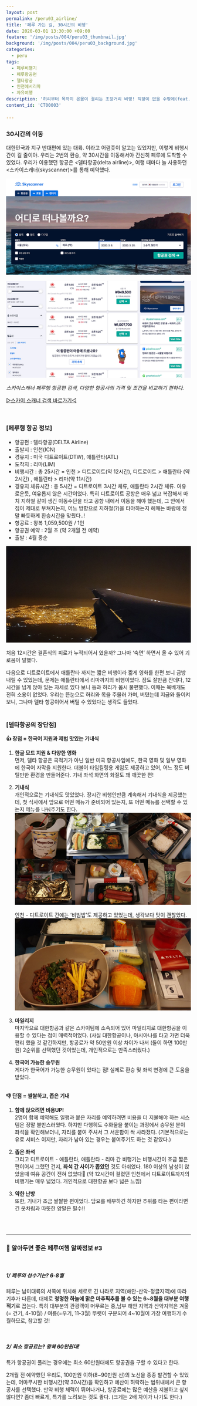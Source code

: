 ```yaml
---
layout: post
permalink: /peru03_airline/
title: '페루 가는 길, 30시간의 비행'
date: 2020-03-01 13:30:00 +09:00
feature: '/img/posts/004/peru03_thumbnail.jpg'
background: '/img/posts/004/peru03_background.jpg'
categories:
  - peru
tags:
  - 페루비행기
  - 페루항공편
  - 델타항공
  - 인천에서리마
  - 자유여행
description: '허리부터 목까지 온몸이 결리는 초장거리 비행! 직항이 없을 수밖에(feat.델타항공)'
content_id: 'CT00003'

---
```


### 30시간의 이동

대한민국과 지구 반대편에 있는 대륙. 이라고 어렴풋이 알고는 있었지만, 이렇게 비행시간이 길 줄이야. 우리는 2번의 환승, 약 30시간을 이동해서야 간신히 페루에 도착할 수 있었다. 우리가 이용했던 항공은 <델타항공(delta airline)>, 여행 때마다 늘 사용하던 <스카이스캐너(skyscanner)>를 통해 예약했다.

![스카이스캐너](/img/posts/004/01.jpg)

![스카이스캐너페루행](/img/posts/004/02.jpg)

*스카이스캐너 페루행 항공편 검색, 다양한 항공사의 가격 및 조건을 비교하기 편하다.*

[▷스카이 스캐너 검색 바로가기◁](https://www.skyscanner.co.kr/transport/flights/sela/pe/200221/200228/?adults=1&children=0&adultsv2=1&childrenv2=&infants=0&cabinclass=economy&rtn=1&preferdirects=false&outboundaltsenabled=false&inboundaltsenabled=false&ref=home)

<br>

### [페루행 항공 정보]

- 항공편 : 델타항공(DELTA Airline)
- 출발지 : 인천(ICN)
- 경유지 : 미국 디트로이트(DTW), 애틀란타(ATL)
- 도착지 : 리마(LIM)
- 비행시간 : 총 25시간
  = 인천 > 디트로이트(약 12시간), 디트로이트 > 애틀란타 (약 2시간) , 애틀란타 > 리마(약 11시간)
- 경유지 체류시간 : 총 5시간
  = 디트로이트 3시간 체류, 애틀란타 2시간 체류. 여유로운듯, 여유롭지 않은 시간이었다. 특히 디트로이트 공항은 매우 넓고 복잡해서 마치 지하철 같이 생긴 이동수단을 타고 공항 내에서 이동을 해야 했는데, 그 안에서 짐이 제대로 부쳐지는지, 어느 방향으로 지하철(?)을 타야하는지 헤매는 바람에 정말 빠듯하게 환승시간을 맞췄다..!
- 항공료 : 왕복 1,059,500원 / 1인
- 항공권 예약 : 2월 초 (약 2개월 전 예약)
- 출발 : 4월 중순

![저녁비행기](/img/posts/004/03.jpg)

처음 12시간은 결혼식의 피로가 누적되어서 였을까? 그나마 ‘숙면’ 하면서 올 수 있어 괴로움이 덜했다.

다음으로 디트로이트에서 애틀란타 까지는 짧은 비행이라 짧게 영화를 한편 보니 금방 내릴 수 있었는데, 문제는 애틀란타에서 리마까지의 비행이었다. 잠도 잘만큼 잔데다, 12시간을 넘게 앉아 있는 자세로 있다 보니 등과 허리가 몹시 불편했다. 이때는 목베개도 전혀 소용이 없었다. 우리는 뜬눈으로 허리와 목을 주물러 가며, 버텼는데 지금와 돌이켜보니, 그나마 델타 항공이어서 버틸 수 있었다는 생각도 들었다.<br><br>

### [델타항공의 장단점]

**👍 장점 = 한국어 지원과 제법 맛있는 기내식**

1. **한글 모드 지원 & 다양한 영화**<br>
   먼저, 델타 항공은 국적기가 아닌 일반 미국 항공사임에도, 한국 영화 및 일부 영화에 한국어 자막을 지원한다. 더불어 타임킬링용 게임도 제공하고 있어, 어느 정도 버틸만한 환경을 만들어준다. 기내 좌석 화면의 화질도 꽤 깨끗한 편!

2. **기내식**<br>개인적으로는 기내식도 맛있었다. 장시간 비행인만큼 계속해서 기내식을 제공했는데, 첫 식사에서 앞으로 어떤 메뉴가 준비되어 있는지, 또 어떤 메뉴를 선택할 수 있는지 메뉴를 나눠주기도 한다.
   ![다양한기내식](/img/posts/004/05.jpg)

   인천 - 디트로이트 간에는 ‘비빔밥’도 제공하고 있었는데, 생각보다 맛이 괜찮았다.
   ![기내식비빔밥](/img/posts/004/06.jpg)

3. **마일리지**<br>
   마지막으로 대한항공과 같은 스카이팀에 소속되어 있어 마일리지로 대한항공을 이용할 수 있다는 점이 매력적이었다. (사실 대한항공이나, 아시아나를 타고 가면 더욱 편리 했을 것 같긴하지만, 항공료가 약 50만원 이상 차이가 나서 (둘이 하면 100만원) 2순위를 선택했던 것이었는데, 개인적으로는 만족스러웠다.)



4. **한국어 가능한 승무원**<br>
   게다가 한국어가 가능한 승무원이 있다는 점! 실제로 환승 및 좌석 변경에 큰 도움을 받았다.<br><Br>

**👎 단점 = 쌀쌀하고, 좁은 기내**

1. **함께 앉으려면 비용UP!**<br>
   2명이 함께 예약해도 일행과 붙은 자리를 예약하려면 비용을 더 지불해야 하는 시스템은 정말 불만스러웠다.  하지만 다행히도 수화물을 붙이는 과정에서 승무원 분이 좌석을 확인해보더니, 자리를 붙여 주셔서 그 서운함이 싹 사라졌다. (기본적으로는 유료 서비스 이지만, 자리가 남아 있는 경우는 붙여주기도 하는 것 같았다.)



2. **좁은 좌석**<br>
   그리고 디트로이트 - 애틀란타, 애틀란타 - 리마 간 비행기는 비행시간이 조금 짧은 편이어서 그랬던 건지, **좌석 간 사이가 좁았던** 것도 아쉬었다. 180 이상의 남성이 앉았을때 여유 공간이 전혀 없었다🤣 (약 12시간이 걸렸던 인천에서 디트로이트까지의 비행기는 매우 넓었다. 개인적으로 대한항공 보다 넓은 느낌)



3. **약한 난방**<br>
   또한, 기내가 조금 쌀쌀한 편이었다. 담요를 배부하긴 하지만 추위를 타는 편이라면 긴 옷차림과 따뜻한 양말은 필수!!

<br><br>

------

### 📌 알아두면 좋은 페루여행 알짜정보 #3

<br>

##### 1/ 페루의 성수기는? 6-8월

페루는 남미대륙의 서쪽에 위치해 세로로 긴 나라로 지역(해안-산악-정글지역)에 따라 기후가 다른데, 대체로 **청명한 하늘에 맑은 마추픽추를 볼 수 있는 6~8월을 대부분 여행 적기**로 꼽는다. 특히 대부분의 관광객이 머무르는 중,남부 해안 지역과 산악지역은 겨울(= 건기, 4-10월) / 여름(=우기, 11-3월) 뚜렷이 구분되어 4~10월이 가장 여행하기 수월하므로, 참고할 것!

<br>

##### 2/  최소 항공료는? 왕복 60만원대!

특가 항공권이 풀리는 경우에는 최소 60만원대에도 항공권을 구할 수 있다고 한다.

2개월 전 예약했던 우리도, 100만원 이하(8~90만원 선)의 노선을 종종 발견할 수 있었는데, 어마무시한 비행시간(약 30시간)을 확인하고 예산이 허락하는 범위내에서 큰 항공사를 선택했다. 만약 비행 체력이 뛰어나거나, 항공료에는 많은 예산을 지불하고 싶지 않다면? 좀더 빠르게, 특가를 노려보는 것도 좋다. (크게는 2배 차이가 나기도 한다.)

<br><br>
